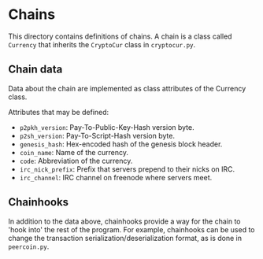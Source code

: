 # Chains

This directory contains definitions of chains. A chain is a class called `Currency` that
inherits the `CryptoCur` class in `cryptocur.py`.

## Chain data

Data about the chain are implemented as class attributes of the Currency class.

Attributes that may be defined:

- `p2pkh_version`: Pay-To-Public-Key-Hash version byte.
- `p2sh_version`: Pay-To-Script-Hash version byte.
- `genesis_hash`: Hex-encoded hash of the genesis block header.
- `coin_name`: Name of the currency.
- `code`: Abbreviation of the currency.
- `irc_nick_prefix`: Prefix that servers prepend to their nicks on IRC.
- `irc_channel`: IRC channel on freenode where servers meet.

## Chainhooks

In addition to the data above, chainhooks provide a way for the chain to 'hook into' the
rest of the program. For example, chainhooks can be used to change the transaction
serialization/deserialization format, as is done in `peercoin.py`.
